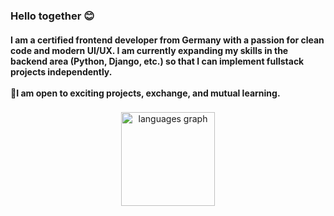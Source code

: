 <h3 align="left">Hello together 😊</h3><h4 align="self">I am a certified frontend developer from Germany with a passion for clean code and modern UI/UX. I am currently expanding my skills in the backend area (Python, Django, etc.) so that I can implement fullstack projects independently.<br><br>🤝I am open to exciting projects, exchange, and mutual learning.</h4>

###

<div align="center">
  <img src="https://github-readme-stats.vercel.app/api/top-langs?username=Simeon199&locale=en&hide_title=false&layout=compact&card_width=320&langs_count=5&theme=dracula&hide_border=false&order=2" height="150" alt="languages graph"  />
</div>

###
